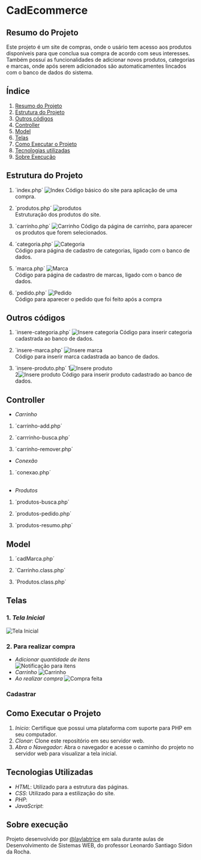 # CadEcommerce

## Resumo do Projeto
Este projeto é um site de compras, onde o usário tem acesso aos produtos disponíveis para que conclua sua compra de acordo com seus interesses. Também possuí as funcionalidades de adicionar novos produtos, categorias e marcas, onde após serem adicionados são automaticamentes lincados com o banco de dados do sistema.

## Índice
 
1. [Resumo do Projeto](#resumo-do-projeto)
2. [Estrutura do Projeto](#estrutura-do-projeto)
3. [Outros códigos](#outros-códigos)
4. [Controller](#controller)
5. [Model](#model)
6. [Telas](#telas)
7. [Como Executar o Projeto](#como-executar-o-projeto)
8. [Tecnologias utilizadas](#tecnologias-utilizadas)
9. [Sobre Execução](#sobre-execução)

## Estrutura do Projeto  
1.  ´index.php´
![Index](https://github.com/laylabtrice/CadEcommerce/blob/main/img/INDEX.png) 
Código básico do site para aplicação de uma compra.

2.  ´produtos.php´
![produtos](https://github.com/laylabtrice/CadEcommerce/blob/main/img/PRODUTOS.png)  
Estruturação dos produtos do site.

3.  ´carrinho.php´
![Carrinho](https://github.com/laylabtrice/CadEcommerce/blob/main/img/CARRINHO.png) 
Código da página de carrinho, para aparecer os produtos que forem selecionados.

4.  ´categoria.php´
![Categoria](https://github.com/laylabtrice/CadEcommerce/blob/main/img/CATEGORIA.png)  
Código para página de cadastro de categorias, ligado com o banco de dados.

5.  ´marca.php´
![Marca](https://github.com/laylabtrice/CadEcommerce/blob/main/img/MARCA.png)  
Código para página de cadastro de marcas, ligado com o banco de dados.

6.  ´pedido.php´
![Pedido](https://github.com/laylabtrice/CadEcommerce/blob/main/img/PEDIDO.png)  
Código para aparecer o pedido que foi feito após a compra

## Outros códigos  
1. ´insere-categoria.php´
![Insere categoria](https://github.com/laylabtrice/CadEcommerce/blob/main/img/inserecate.png) 
Código para inserir categoria cadastrada ao banco de dados. 

2. ´insere-marca.php´
![Insere marca](https://github.com/laylabtrice/CadEcommerce/blob/main/img/inseremarca.png)  
Código para inserir marca cadastrada ao banco de dados. 

3. ´insere-produto.php´
1![Insere produto](https://github.com/laylabtrice/CadEcommerce/blob/main/img/insereproduto1.png)  
2![Insere produto](https://github.com/laylabtrice/CadEcommerce/blob/main/img/insereproduto2.png) 
Código para inserir produto cadastrado ao banco de dados. 

## Controller  

- *Carrinho*
1. ´carrinho-add.php´  
![]()  

2. ´carrrinho-busca.php´  
![]()  

3. ´carrinho-remover.php´  
![]()  

- *Conexão*
1. ´conexao.php´  
![]()  

- *Produtos*  
1. ´produtos-busca.php´  
![]()  

2. ´produtos-pedido.php´  
![]()  

3. ´produtos-resumo.php´  
![]()  

## Model  
1. ´cadMarca.php´  
![]()  

2. ´Carrinho.class.php´  
![]()  

3. ´Produtos.class.php´  
![]()  

## Telas
### 1. *Tela Inicial*
![Tela Inicial](https://github.com/laylabtrice/CadEcommerce/blob/main/img/p%C3%A1ginainicial.png)  

### 2. Para realizar compra
- *Adicionar quantidade de itens*  
![Notificação para itens](https://github.com/laylabtrice/CadEcommerce/blob/main/img/additem.png)  
- *Carrinho*
![Carrinho](https://github.com/laylabtrice/CadEcommerce/blob/main/img/carrinho1.png)  
- *Ao realizar compra*
![Compra feita](https://github.com/laylabtrice/CadEcommerce/blob/main/img/pedidofeito.png) 

### Cadastrar  


## Como Executar o Projeto

1. *Inicio*: Certifique que possui uma plataforma com suporte para PHP em seu computador.
2. *Clonar*: Clone este repositório em seu servidor web.
3. *Abra o Navegador*: Abra o navegador e acesse o caminho do projeto no servidor web para visualizar a tela inicial.

## Tecnologias Utilizadas

- *HTML*: Utilizado para a estrutura das páginas.
- *CSS*: Utilizado para a estilização do site.
- *PHP*: 
- *JavaScript*:

## Sobre execução

Projeto desenvolvido por [@laylabtrice](https://github.com/laylabtrice) em sala durante aulas de Desenvolvimento de Sistemas WEB, do professor Leonardo Santiago Sidon da Rocha. 




